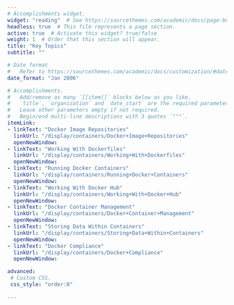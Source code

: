 ```yaml
---
# Accomplishments widget.
widget: "reading"  # See https://sourcethemes.com/academic/docs/page-builder/
headless: true  # This file represents a page section.
active: true  # Activate this widget? true/false
weight: 1  # Order that this section will appear.
title: "Key Topics"
subtitle: ""

# Date format
#   Refer to https://sourcethemes.com/academic/docs/customization/#date-format
date_format: "Jan 2006"

# Accomplishments.
#   Add/remove as many `[[item]]` blocks below as you like.
#   `title`, `organization` and `date_start` are the required parameters.
#   Leave other parameters empty if not required.
#   Begin/end multi-line descriptions with 3 quotes `"""`.
itemLink:
- linkText: "Docker Image Repositories"
  linkUrl: "/display/containers/Docker+Image+Repositories"
  openNewWindow: 
- linkText: "Working With Dockerfiles"
  linkUrl: "/display/containers/Working+With+Dockerfiles"
  openNewWindow: 
- linkText: "Running Docker Containers"
  linkUrl: "/display/containers/Running+Docker+Containers"
  openNewWindow: 
- linkText: "Working With Docker Hub"
  linkUrl: "/display/containers/Working+With+Docker+Hub"
  openNewWindow: 
- linkText: "Docker Container Management"
  linkUrl: "/display/containers/Docker+Container+Management"
  openNewWindow: 
- linkText: "Storing Data Within Containers"
  linkUrl: "/display/containers/Storing+Data+Within+Containers"
  openNewWindow: 
- linkText: "Docker Compliance"
  linkUrl: "/display/containers/Docker+Compliance"
  openNewWindow: 

advanced:
 # Custom CSS. 
 css_style: "order:0"
 
---
```

